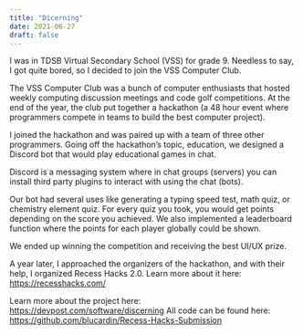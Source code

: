 ```yaml
---
title: "Dicerning"
date: 2021-06-27
draft: false
---
```


I was in TDSB Virtual Secondary School (VSS) for grade 9. Needless to say, I got quite bored, so I decided to join the VSS Computer Club. 

The VSS Computer Club was a bunch of computer enthusiasts that hosted weekly computing discussion meetings and code golf competitions. At the end of the year, the club put together a hackathon (a 48 hour event where programmers compete in teams to build the best computer project). 

I joined the hackathon and was paired up with a team of three other programmers. Going off the hackathon’s topic, education, we designed a Discord bot that would play educational games in chat.

Discord is a messaging system where in chat groups (servers) you can install third party plugins to interact with using the chat (bots). 

Our bot had several uses like generating a typing speed test, math quiz, or chemistry element quiz. For every quiz you took, you would get points depending on the score you achieved. We also implemented a leaderboard function where the points for each player globally could be shown. 

We ended up winning the competition and receiving the best UI/UX prize.

A year later, I approached the organizers of the hackathon, and with their help, I organized Recess Hacks 2.0. Learn more about it here: https://recesshacks.com/

Learn more about the project here: https://devpost.com/software/discerning
All code can be found here: https://github.com/blucardin/Recess-Hacks-Submission 
